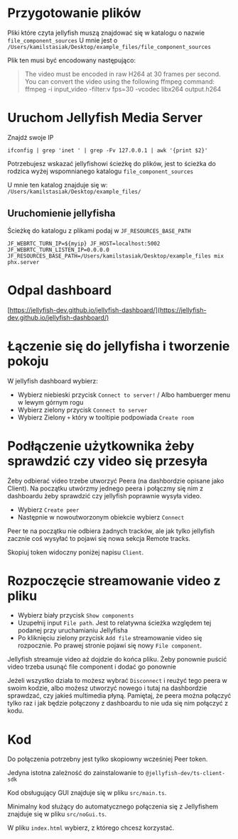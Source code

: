 # Przygotowanie plików

Pliki które czyta jellyfish muszą znajdować się w katalogu o nazwie `file_component_sources`
U mnie jest o `/Users/kamilstasiak/Desktop/example_files/file_component_sources`

Plik ten musi być encodowany następująco:

> The video must be encoded in raw H264 at 30 frames per second. 
> You can convert the video using the following ffmpeg command: 
> ffmpeg -i input_video -filter:v fps=30 -vcodec libx264 output.h264 

# Uruchom Jellyfish Media Server

Znajdź swoje IP

```shell
ifconfig | grep 'inet ' | grep -Fv 127.0.0.1 | awk '{print $2}'
```

Potrzebujesz wskazać jellyfishowi ścieżkę do plików, 
jest to ścieżka do rodzica wyżej wspomnianego katalogu `file_component_sources`

U mnie ten katalog znajduje się w: `/Users/kamilstasiak/Desktop/example_files/`

## Uruchomienie jellyfisha

Ścieżkę do katalogu z plikami podaj w `JF_RESOURCES_BASE_PATH`

```shell
JF_WEBRTC_TURN_IP=${myip} JF_HOST=localhost:5002 JF_WEBRTC_TURN_LISTEN_IP=0.0.0.0 JF_RESOURCES_BASE_PATH=/Users/kamilstasiak/Desktop/example_files mix phx.server
```

# Odpal dashboard

[https://jellyfish-dev.github.io/jellyfish-dashboard/](https://jellyfish-dev.github.io/jellyfish-dashboard/)

# Łączenie się do jellyfisha i tworzenie pokoju

W jellyfish dashboard wybierz: 
- Wybierz niebieski przycisk `Connect to server!` / Albo hambuerger menu w lewym górnym rogu
- Wybierz zielony przycisk `Connect to server`
- Wybierz Zielony `+` który w tooltipie podpowiada `Create room`

# Podłączenie użytkownika żeby sprawdzić czy video się przesyła
Żeby odbierać video trzebe utworzyć Peera (na dashbordzie opisane jako Client). 
Na początku utwórzmy jednego peera i połączmy się nim z dashboardu żeby sprawdzić czy jellyfish poprawnie wysyła video.

- Wybierz `Create peer`
- Następnie w nowoutworzonym obiekcie wybierz `Connect`

Peer te na początku nie odbiera żadnych tracków, 
ale jak tylko jellyfish zacznie coś wysyłać to pojawi się nowa sekcja Remote tracks.

Skopiuj token widoczny poniżej napisu `Client`. 

# Rozpoczęcie streamowanie video z pliku
- Wybierz biały przycisk `Show components`
- Uzupełnij input `File path`. Jest to relatywna ścieżka względem tej podanej przy uruchamianiu Jellyfisha
- Po kliknięciu zielony przycisk `Add file` streamowanie video się rozpocznie. 
Po prawej stronie pojawi się nowy `File component`.

Jellyfish streamuje video aż dojdzie do końca pliku. 
Żeby ponownie puścić video trzeba usunąć file component i dodać go ponownie

Jeżeli wszystko działa to możesz wybrać `Disconnect` i reużyć tego peera w swoim kodzie, 
albo możesz utworzyć nowego i tutaj na dashbordzie sprawdzać, czy jakieś multimedia płyną.
Pamiętaj, że peera można połączyć tylko raz i jak będzie połączony z dashboardu to nie uda się nim połączyć z kodu.

# Kod

Do połączenia potrzebny jest tylko skopiowny wcześniej Peer token.

Jedyna istotna zależność do zainstalowanie to `@jellyfish-dev/ts-client-sdk`

Kod obsługujący GUI znajduje się w pliku `src/main.ts`.

Minimalny kod służący do automatycznego połączenia się z Jellyfishem znajduje się w pliku `src/noGui.ts`.

W pliku `index.html` wybierz, z którego chcesz korzystać. 


